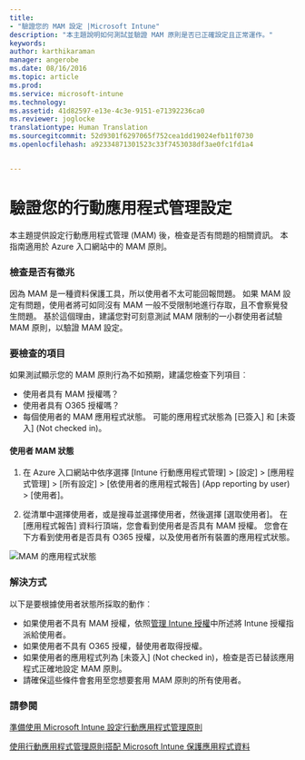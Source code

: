 ```yaml
---
title:
- "驗證您的 MAM 設定 |Microsoft Intune"
description: "本主題說明如何測試並驗證 MAM 原則是否已正確設定且正常運作。"
keywords: 
author: karthikaraman
manager: angerobe
ms.date: 08/16/2016
ms.topic: article
ms.prod: 
ms.service: microsoft-intune
ms.technology: 
ms.assetid: 41d82597-e13e-4c3e-9151-e71392236ca0
ms.reviewer: joglocke
translationtype: Human Translation
ms.sourcegitcommit: 52d9301f6297065f752cea1dd19024efb11f0730
ms.openlocfilehash: a92334871301523c33f7453038df3ae0fc1fd1a4


---
```


# 驗證您的行動應用程式管理設定

本主題提供設定行動應用程式管理 (MAM) 後，檢查是否有問題的相關資訊。 本指南適用於 Azure 入口網站中的 MAM 原則。

### 檢查是否有徵兆
因為 MAM 是一種資料保護工具，所以使用者不太可能回報問題。 如果 MAM 設定有問題，使用者將可如同沒有 MAM 一般不受限制地進行存取，且不會察覺發生問題。 基於這個理由，建議您對可刻意測試 MAM 限制的一小群使用者試驗 MAM 原則，以驗證 MAM 設定。 


### 要檢查的項目 

如果測試顯示您的 MAM 原則行為不如預期，建議您檢查下列項目︰

- 使用者具有 MAM 授權嗎？
- 使用者具有 O365 授權嗎？
- 每個使用者的 MAM 應用程式狀態。 可能的應用程式狀態為 [已簽入] 和 [未簽入] (Not checked in)。

#### 使用者 MAM 狀態
1. 在 Azure 入口網站中依序選擇 [Intune 行動應用程式管理]  >  [設定]  >  [應用程式管理]  >  [所有設定]  >  [依使用者的應用程式報告] (App reporting by user)  >  [使用者]。

2. 從清單中選擇使用者，或是搜尋並選擇使用者，然後選擇 [選取使用者]。 在 [應用程式報告] 資料行頂端，您會看到使用者是否具有 MAM 授權。 您會在下方看到使用者是否具有 O365 授權，以及使用者所有裝置的應用程式狀態。

![MAM 的應用程式狀態](..\media\ts-mam-use-apps.png) 

### 解決方式
以下是要根據使用者狀態所採取的動作︰

- 如果使用者不具有 MAM 授權，依照[管理 Intune 授權](..\get-started\start-with-a-paid-subscription-to-microsoft-intune)中所述將 Intune 授權指派給使用者。
- 如果使用者不具有 O365 授權，替使用者取得授權。
- 如果使用者的應用程式列為 [未簽入] (Not checked in)，檢查是否已替該應用程式正確地設定 MAM 原則。
- 請確保這些條件會套用至您想要套用 MAM 原則的所有使用者。

### 請參閱
[準備使用 Microsoft Intune 設定行動應用程式管理原則](..\deploy-use\get-ready-to-configure-mobile-app-management-policies-with-microsoft-intune)

[使用行動應用程式管理原則搭配 Microsoft Intune 保護應用程式資料](..\deploy-use\protect-app-data-using-mobile-app-management-policies-with-microsoft-intune)



<!--HONumber=Aug16_HO5-->


